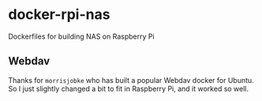 # docker-rpi-nas
Dockerfiles for building NAS on Raspberry Pi

## Webdav
Thanks for `morrisjobke` who has built a popular Webdav docker for Ubuntu.
So I just slightly changed a bit to fit in Raspberry Pi, and it worked so well.

